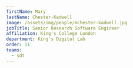 ```yaml
---
firstName: Mary
lastName: Chester-Kadwell
image: /assets/img/people/mchester-kadwell.jpg
jobTitle: Senior Research Software Engineer
affiliation: King's College London
department: King's Digital Lab
order: 11
teams:
  - sdt
---
```

